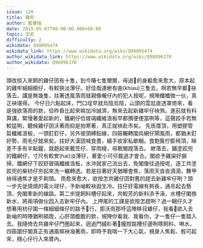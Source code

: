 ```yaml
---
issue: 120
title: 雞牢
author: 藍春瑞
date: 2015-05-07T00:00:00.000+08:00
topic: 文史
difficulty: 2
wikidata: Q98095474
wikidata_link: https://www.wikidata.org/wiki/Q98095474
author_wikidata_link: https://www.wikidata.org/wiki/Q98096370
author_wikidata: Q98096370
---
```

頭改掠入來飼的雞仔囝有十隻，到今賰七隻爾爾，毋過𪜶的身軀愈來愈大，原本起的雞牢細細櫥仔，有較狹淡薄仔。好佳哉連紲有曲(khiau)三隻去，啊若無早都𤲍袂落去。講是無幾隻，拄著透風落雨就親像櫳仔內的犯人按呢，規陣櫼櫼做一伙，真正袂堪得。
今仔日六點起床，門口埕早就烏陰烏陰，山頭的雲尪直透罩倚來，看是強欲落雨的款，佮昨昏比起來嘛加冷誠濟，無來去起新雞牢仔袂煞。進前就有料算講，緊慢著愛起新的，鐵網仔佮玻璃纖維浪板早都攢便便當咧等，這聲跤手若無較猛咧，聽候雞仔囝沃著雨抑是拍寒著，真正就袂赴市矣。
先崁厝頂，用塑膠管硩纖維浪板，一頭釘釘仔，另外彼頭縛鉛線，四箍輾轉圍烏網仔閘風雨，都猶未釘好勢，雨毛仔就來矣。拄好大漢囝喊食晝，綴手收家私歇睏。食飽䖙佇膨椅頂，眯差不多有半點鐘，就趒起來戴笠仔、穿雨幔，毋敢閣蹚落去。
紲落去，鋪塗跤兜的鐵網仔，寸尺有較奒(hai)淡薄仔，著愛小可仔裁過才會合。閣欲予雞屎好摒掃，鐵網仔下跤舒玻璃纖維浪板，水沖就家己流出去，免閣像往過按呢，逐工共塗跤兜的柴枋仔夯起來洗一輾轉透。若是拄著好天猶曝會焦，落雨天沓沓滴滴，舞甲袂得通焦才是歹剃頭。
雨愈來愈大，欲按怎共雞仔囝對舊的趕去新雞牢仔咧？頭一步先徙燒燒的電火球仔，予新岫較袂遐生冷。拄仔好電線有夠長，通吊起去懸頂，免閣牽新的線路。第二步提飼料槽仔起來，共較芳的新料添予滇，水槽仔閣換新水，將兩項做伙囥入去新牢仔內。
上押尾的工課是欲按怎趕咧？過一睏仔久才想著用枋仔圍一條細細條仔的路予𪜶行，那沃雨那呼這陣眵目雞仔，我看𪜶欲入去新岫的時陣猶咧頓蹬，心肝頭膽膽的款，規陣你看我、我看你，才一隻仔一隻踏入去。我隨倚去共雞牢仔門圈起來，迵過門縫䀐著𪜶攏拑踮槽仔邊咧啄飼料、啉水，四箍圍仔閣真正有通風嘛袂潑著雨，即時予我喘一下大心氣，規身人焦鬆、輕可起來，穩心仔行入來厝內。